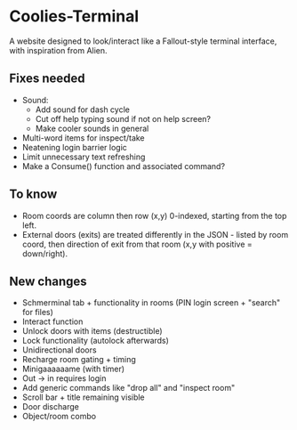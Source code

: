 # Coolies-Terminal
A website designed to look/interact like a Fallout-style terminal interface, with inspiration from Alien.

## Fixes needed
- Sound:
    - Add sound for dash cycle
    - Cut off help typing sound if not on help screen?
    - Make cooler sounds in general
- Multi-word items for inspect/take
- Neatening login barrier logic
- Limit unnecessary text refreshing
- Make a Consume() function and associated command?

## To know
- Room coords are column then row (x,y) 0-indexed, starting from the top left.
- External doors (exits) are treated differently in the JSON - listed by room coord, then direction of exit from that room (x,y with positive = down/right).

## New changes
- Schmerminal tab + functionality in rooms (PIN login screen + "search" for files)
- Interact function
- Unlock doors with items (destructible)
- Lock functionality (autolock afterwards)
- Unidirectional doors
- Recharge room gating + timing
- Minigaaaaaame (with timer)
- Out -> in requires login
- Add generic commands like "drop all" and "inspect room"
- Scroll bar + title remaining visible
- Door discharge
- Object/room combo
